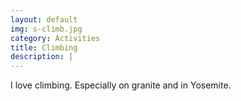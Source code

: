 ```yaml
---
layout: default
img: s-climb.jpg
category: Activities
title: Climbing
description: |
---
```

  I love climbing. Especially on granite and in Yosemite.
